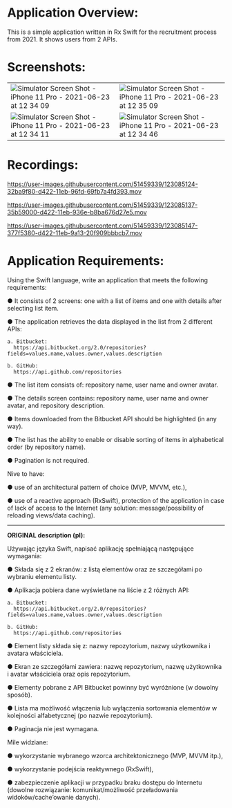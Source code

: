 # Application Overview:
This is a simple application written in Rx Swift for the recruitment process from 2021. It shows users from 2 APIs.

# Screenshots:
|  |  |
| --- | --- |
|![Simulator Screen Shot - iPhone 11 Pro - 2021-06-23 at 12 34 09](https://user-images.githubusercontent.com/51459339/123084245-34379800-d421-11eb-902a-acffcfdef05e.png)|![Simulator Screen Shot - iPhone 11 Pro - 2021-06-23 at 12 35 09](https://user-images.githubusercontent.com/51459339/123084254-3568c500-d421-11eb-950a-c82f63081616.png)|
|![Simulator Screen Shot - iPhone 11 Pro - 2021-06-23 at 12 34 11](https://user-images.githubusercontent.com/51459339/123084345-4c0f1c00-d421-11eb-9536-c342a7d31809.png)|![Simulator Screen Shot - iPhone 11 Pro - 2021-06-23 at 12 34 46](https://user-images.githubusercontent.com/51459339/123084354-4f0a0c80-d421-11eb-8641-57bf588f047a.png)|

# Recordings:

https://user-images.githubusercontent.com/51459339/123085124-32ba9f80-d422-11eb-96fd-69fb7a4fd393.mov

https://user-images.githubusercontent.com/51459339/123085137-35b59000-d422-11eb-936e-b8ba676d27e5.mov

https://user-images.githubusercontent.com/51459339/123085147-377f5380-d422-11eb-9a13-20f909bbbcb7.mov


# Application Requirements:

Using the Swift language, write an application that meets the following requirements:
  
  ● It consists of 2 screens: one with a list of items and one with details after selecting
    list item.
  
  ● The application retrieves the data displayed in the list from 2 different APIs:
    
    a. Bitbucket:
      https://api.bitbucket.org/2.0/repositories?fields=values.name,values.owner,values.description
    
    b. GitHub:
      https://api.github.com/repositories
  
  ● The list item consists of: repository name, user name and owner avatar.
  
  ● The details screen contains: repository name, user name and owner avatar, and repository description.
  
  ● Items downloaded from the Bitbucket API should be highlighted (in any way).
  
  ● The list has the ability to enable or disable sorting of items in alphabetical order (by repository name).
  
  ● Pagination is not required.
  
  Nive to have:
  
  ● use of an architectural pattern of choice (MVP, MVVM, etc.),
  
  ● use of a reactive approach (RxSwift),
    protection of the application in case of lack of access to the Internet (any
    solution: message/possibility of reloading views/data caching).


------------------------------
**ORIGINAL description (pl):**

Używając języka Swift, napisać aplikację spełniającą następujące wymagania:
  
  ● Składa się z 2 ekranów: z listą elementów oraz ze szczegółami po wybraniu
  elementu listy.
  
  ● Aplikacja pobiera dane wyświetlane na liście z 2 różnych API:
    
    a. Bitbucket:
      https://api.bitbucket.org/2.0/repositories?fields=values.name,values.owner,values.description
    
    b. GitHub:
      https://api.github.com/repositories
  
  ● Element listy składa się z: nazwy repozytorium, nazwy użytkownika i avatara właściciela.
  
  ● Ekran ze szczegółami zawiera: nazwę repozytorium, nazwę użytkownika i avatar właściciela oraz opis repozytorium.
  
  ● Elementy pobrane z API Bitbucket powinny być wyróżnione (w dowolny sposób).
  
  ● Lista ma możliwość włączenia lub wyłączenia sortowania elementów w kolejności alfabetycznej (po nazwie repozytorium).
  
  ● Paginacja nie jest wymagana.
  
  Mile widziane:
  
  ● wykorzystanie wybranego wzorca architektonicznego (MVP, MVVM itp.),
  
  ● wykorzystanie podejścia reaktywnego (RxSwift),
  
  ● zabezpieczenie aplikacji w przypadku braku dostępu do Internetu (dowolne
  rozwiązanie: komunikat/możliwość przeładowania widoków/cache’owanie danych).
